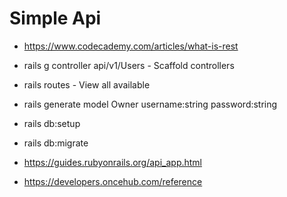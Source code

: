 # Simple Api

* https://www.codecademy.com/articles/what-is-rest

* rails g controller api/v1/Users - Scaffold controllers

* rails routes - View all available

* rails generate model Owner username:string password:string

* rails db:setup

* rails db:migrate

* https://guides.rubyonrails.org/api_app.html

* https://developers.oncehub.com/reference
